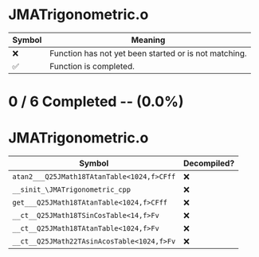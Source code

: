 # JMATrigonometric.o
| Symbol | Meaning 
| ------------- | ------------- 
| :x: | Function has not yet been started or is not matching. 
| :white_check_mark: | Function is completed. 


# 0 / 6 Completed -- (0.0%)
# JMATrigonometric.o
| Symbol | Decompiled? |
| ------------- | ------------- |
| `atan2___Q25JMath18TAtanTable<1024,f>CFff` | :x: |
| `__sinit_\JMATrigonometric_cpp` | :x: |
| `get___Q25JMath18TAtanTable<1024,f>CFff` | :x: |
| `__ct__Q25JMath18TSinCosTable<14,f>Fv` | :x: |
| `__ct__Q25JMath18TAtanTable<1024,f>Fv` | :x: |
| `__ct__Q25JMath22TAsinAcosTable<1024,f>Fv` | :x: |
